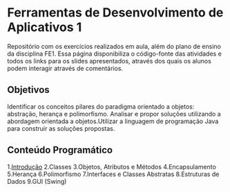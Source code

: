 # Ferramentas de Desenvolvimento de Aplicativos 1

Repositório com os exercícios realizados em aula, além do plano de ensino da disciplina FE1. Essa página disponibiliza o código-fonte das atividades e todos os links para os slides apresentados, através dos quais os alunos podem interagir através de comentários.

## Objetivos

Identificar os conceitos pilares do paradigma orientado a objetos: abstração, herança e polimorfismo. Analisar e propor soluções utilizando a abordagem orientada a objetos.Utilizar a linguagem de programação Java para construir as soluções propostas.

## Conteúdo Programático

1.[Introdução](https://docs.google.com/presentation/d/1mgqaLP11Wmh9TK1tme3EvA63vsfdiZQPFdweSU22frg/edit?usp=sharing)
2.Classes
3.Objetos, Atributos e Métodos
4.Encapsulamento
5.Herança
6.Polimorfismo
7.Interfaces e Classes Abstratas
8.Estruturas de Dados
9.GUI (Swing)
